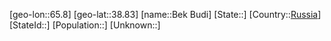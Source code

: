 ﻿---
location: [38.83,65.8]
type: City
tags:
- geo/City


SpocWebEntityId: 29074
isDeleted: false
confidential: public

---
[geo-lon::65.8]
[geo-lat::38.83]
[name::Bek Budi]
[State::]
[Country::[Russia](geo/Continent/Europe/Russia.md)]
[StateId::]
[Population::]
[Unknown::]


